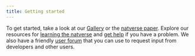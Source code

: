 ```yaml
---
title: Getting started
---
```


To get started, take a look at our [Gallery](gallery/) or the [natverse paper](https://elifesciences.org/articles/53350).
Explore our resources for [learning the natverse](learn/) and [get help](help/) if you have a problem. We also have a friendly [user forum](https://groups.google.com/forum/#!forum/nat-user) that you can use to request input from developers and other users.

